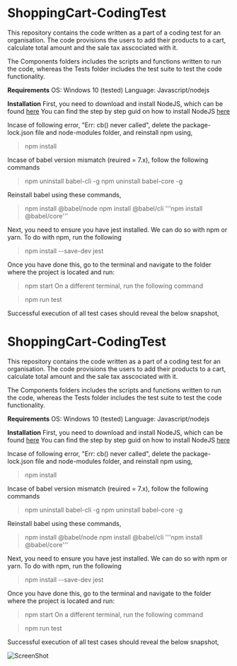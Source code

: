 # ShoppingCart-CodingTest
This repository contains the code written as a part of a coding test for an organisation. The code provisions the users to add their products to a cart, calculate total amount and the sale tax asscociated with it. 

The Components folders includes the scripts and functions written to run the code, whereas the Tests folder includes the test suite to test the code functionality. 

<b>Requirements</b>
OS: Windows 10 (tested)
Language: Javascript/nodejs

<b>Installation</b>
First, you need to download and install NodeJS, which can be found <a href="https://nodejs.org/en/download/">here</a> You can find the step by step guid on how to install NodeJS <a href = "https://phoenixnap.com/kb/install-node-js-npm-on-windows">here</a>

Incase of following error, "Err: cb() never called", delete the package-lock.json file and node-modules folder, and reinstall npm using,
> npm install

Incase of babel version mismatch (reuired = 7.x), follow the following commands
> npm uninstall babel-cli -g
> npm uninstall babel-core -g

Reinstall babel using these commands,

> npm install @babel/node
> npm install @babel/cli
'''npm install @babel/core'''

Next, you need to ensure you have jest installed. We can do so with npm or yarn. To do with npm, run the following 

> npm install --save-dev jest

Once you have done this, go to the terminal and navigate to the folder where the project is located and run:

> npm start
 On a different terminal, run the following command
  
> npm run test

Successful execution of all test cases should reveal the below snapshot, 

# ShoppingCart-CodingTest
This repository contains the code written as a part of a coding test for an organisation. The code provisions the users to add their products to a cart, calculate total amount and the sale tax asscociated with it. 

The Components folders includes the scripts and functions written to run the code, whereas the Tests folder includes the test suite to test the code functionality. 

<b>Requirements</b>
OS: Windows 10 (tested)
Language: Javascript/nodejs

<b>Installation</b>
First, you need to download and install NodeJS, which can be found <a href="https://nodejs.org/en/download/">here</a> You can find the step by step guid on how to install NodeJS <a href = "https://phoenixnap.com/kb/install-node-js-npm-on-windows">here</a>

Incase of following error, "Err: cb() never called", delete the package-lock.json file and node-modules folder, and reinstall npm using,
> npm install

Incase of babel version mismatch (reuired = 7.x), follow the following commands
> npm uninstall babel-cli -g
> npm uninstall babel-core -g

Reinstall babel using these commands,

> npm install @babel/node
> npm install @babel/cli
'''npm install @babel/core'''

Next, you need to ensure you have jest installed. We can do so with npm or yarn. To do with npm, run the following 

> npm install --save-dev jest

Once you have done this, go to the terminal and navigate to the folder where the project is located and run:

> npm start
 On a different terminal, run the following command
  
> npm run test

Successful execution of all test cases should reveal the below snapshot, 

![ScreenShot](/img/Capture.png)

